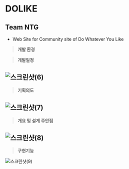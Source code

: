 # DOLIKE

## Team NTG
- Web Site for Community site of Do Whatever You Like

> **개발 환경**


> **개발일정**

![스크린샷(6)](https://user-images.githubusercontent.com/84160340/136980916-1661cdbc-90b0-4278-abf8-0e6987a6244b.png)
---
> **기획의도**

![스크린샷(7)](https://user-images.githubusercontent.com/84160340/136981631-b9dcd142-0489-4f2c-9d9a-dac1525585e9.png)
---
> **개요 및 설계 주안점**

![스크린샷(8)](https://user-images.githubusercontent.com/84160340/136981661-44605ffc-bda5-401d-b284-a405766d2fd7.png)
---
> **구현기능**

![스크린샷(9)](https://user-images.githubusercontent.com/84160340/136981677-7307e02b-12b7-400f-a4ea-67f6a00e5673.png)



